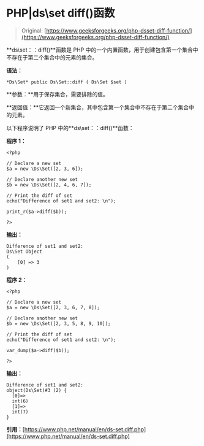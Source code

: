 # PHP|ds\set diff()函数

> Original: [https://www.geeksforgeeks.org/php-dsset-diff-function/](https://www.geeksforgeeks.org/php-dsset-diff-function/)

**ds\set：：diff()**函数是 PHP 中的一个内置函数，用于创建包含第一个集合中不存在于第二个集合中的元素的集合。

**语法：**

```
*Ds\Set* public Ds\Set::diff ( Ds\Set $set )

```

**参数：**用于保存集合，需要排除的值。

**返回值：**它返回一个新集合，其中包含第一个集合中不存在于第二个集合中的元素。

以下程序说明了 PHP 中的**ds\set：：diff()**函数：

**程序 1：**

```
<?php 

// Declare a new set
$a = new \Ds\Set([2, 3, 6]); 

// Declare another new set
$b = new \Ds\Set([2, 4, 6, 7]); 

// Print the diff of set
echo("Difference of set1 and set2: \n"); 

print_r($a->diff($b));

?>
```

**输出：**

```
Difference of set1 and set2: 
Ds\Set Object
(
    [0] => 3
)

```

**程序 2：**

```
<?php 

// Declare a new set
$a = new \Ds\Set([2, 3, 6, 7, 8]); 

// Declare another new set
$b = new \Ds\Set([2, 3, 5, 8, 9, 10]); 

// Print the diff of set
echo("Difference of set1 and set2: \n"); 

var_dump($a->diff($b));

?>
```

**输出：**

```
Difference of set1 and set2: 
object(Ds\Set)#3 (2) {
  [0]=>
  int(6)
  [1]=>
  int(7)
}

```

**引用：**[https://www.php.net/manual/en/ds-set.diff.php](https://www.php.net/manual/en/ds-set.diff.php)